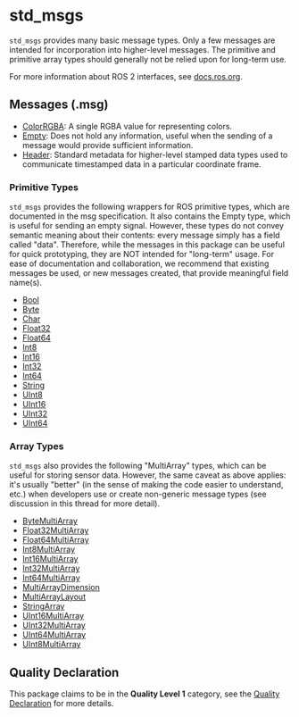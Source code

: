 # std_msgs

`std_msgs` provides many basic message types. Only a few messages are intended for incorporation into higher-level messages. The primitive and primitive array types should generally not be relied upon for long-term use.

For more information about ROS 2 interfaces, see [docs.ros.org](https://docs.ros.org/en/rolling/Concepts/About-ROS-Interfaces.html).

## Messages (.msg)
* [ColorRGBA](msg/ColorRGBA.msg): A single RGBA value for representing colors.
* [Empty](msg/Empty.msg): Does not hold any information, useful when the sending of a message would provide sufficient information.
* [Header](msg/Header.msg): Standard metadata for higher-level stamped data types used to communicate timestamped data in a particular coordinate frame.

### Primitive Types
`std_msgs` provides the following wrappers for ROS primitive types, which are documented in the msg specification. It also contains the Empty type, which is useful for sending an empty signal. However, these types do not convey semantic meaning about their contents: every message simply has a field called "data". Therefore, while the messages in this package can be useful for quick prototyping, they are NOT intended for "long-term" usage. For ease of documentation and collaboration, we recommend that existing messages be used, or new messages created, that provide meaningful field name(s).

* [Bool](msg/Bool.msg)
* [Byte](msg/Byte.msg)
* [Char](msg/Char.msg)
* [Float32](msg/Float32.msg)
* [Float64](msg/Float64.msg)
* [Int8](msg/Int8.msg)
* [Int16](msg/Int16.msg)
* [Int32](msg/Int32.msg)
* [Int64](msg/Int64.msg)
* [String](msg/String.msg)
* [UInt8](msg/UInt8.msg)
* [UInt16](msg/UInt16.msg)
* [UInt32](msg/UInt32.msg)
* [UInt64](msg/UInt64.msg)

### Array Types
`std_msgs` also provides the following "MultiArray" types, which can be useful for storing sensor data. However, the same caveat as above applies: it's usually "better" (in the sense of making the code easier to understand, etc.) when developers use or create non-generic message types (see discussion in this thread for more detail).

* [ByteMultiArray](msg/ByteMultiArray.msg)
* [Float32MultiArray](msg/Float32MultiArray.msg)
* [Float64MultiArray](msg/Float64MultiArray.msg)
* [Int8MultiArray](msg/Int8MultiArray.msg)
* [Int16MultiArray](msg/Int16MultiArray.msg)
* [Int32MultiArray](msg/Int32MultiArray.msg)
* [Int64MultiArray](msg/Int64MultiArray.msg)
* [MultiArrayDimension](msg/MultiArrayDimension.msg)
* [MultiArrayLayout](msg/MultiArrayLayout.msg)
* [StringArray](msg/StringArray.msg)
* [UInt16MultiArray](msg/UInt16MultiArray.msg)
* [UInt32MultiArray](msg/UInt32MultiArray.msg)
* [UInt64MultiArray](msg/UInt64MultiArray.msg)
* [UInt8MultiArray](msg/UInt8MultiArray.msg)

## Quality Declaration
This package claims to be in the **Quality Level 1** category, see the [Quality Declaration](QUALITY_DECLARATION.md) for more details.
